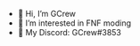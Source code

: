 - 👋 Hi, I’m GCrew
- 👀 I’m interested in FNF moding
- 🌱 My Discord: GCrew#3853

<!---
GreatCrewmate/GreatCrewmate is a ✨ special ✨ repository because its `README.md` (this file) appears on your GitHub profile.
You can click the Preview link to take a look at your changes.
--->
